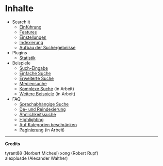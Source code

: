 # Inhalte

- Search it
	- [Einführung](search_it-intro.md)
	- [Features](search_it-features.md)
	- [Einstellungen](search_it-settings.md)
	- [Indexierung](search_it-index.md)
	- [Aufbau der Suchergebnisse](search_it-result.md)
- Plugins
	- [Statistik](plugin-stats.md)
- Beispiele
	- [Such-Eingabe](module-form.md)
	- [Einfache Suche](module-simple.md)
	- [Erweiterte Suche](module-enhanced.md)
	- [Mediensuche](module-media_search.md)
	- [Komplexe Suche](module-complex.md) (in Arbeit)
	- [Weitere Beispiele](modul-more_enhanced.md) (in Arbeit)
- FAQ
	- [Sprachabhängige Suche](howto-languages.md)
	- [De- und Reindexierung](howto-reindex.md)
	- [Ähnlichkeitssuche](howto-simsearch.md)
	- [Highlighting](howto-highlighting.md)
	- [Auf Kategorien beschränken](howto-categories.md)
	- [Paginierung](howto-pagination.md) (in Arbeit)	

---

**Credits**

tyrant88 (Norbert Micheel)
xong (Robert Rupf)  
alexplusde (Alexander Walther)  
